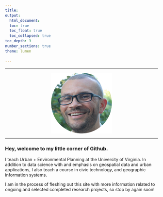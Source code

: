 ```yaml
---
title: 
output: 
  html_document:
  toc: true
  toc_float: true
  toc_collapsed: true
toc_depth: 3
number_sections: true
theme: lumen

---
```


------------------------------------------------------------------------
<center><img src="images/bev_wilson_long.png" width="200"/></center>

------------------------------------------------------------------------

### Hey, welcome to my little corner of Github. 

I teach Urban + Environmental Planning at the University of Virginia. In addition to data science with and emphasis on geospatial data and urban applications, I also teach a course in civic technology, and geographic information systems. 

I am in the process of fleshing out this site with more information related to ongoing and selected completed research projects, so stop by again soon!
